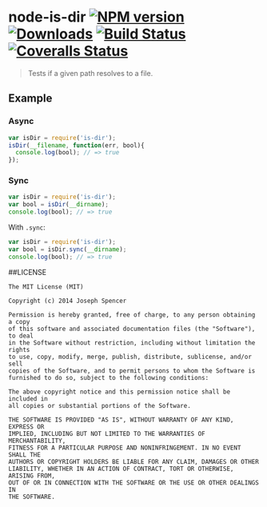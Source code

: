 # node-is-dir [![NPM version][npm-image]][npm-url] [![Downloads][downloads-image]][npm-url] [![Build Status][travis-image]][travis-url] [![Coveralls Status][coveralls-image]][coveralls-url]
> Tests if a given path resolves to a file.

## Example

### Async

```javascript
var isDir = require('is-dir');
isDir(__filename, function(err, bool){
  console.log(bool); // => true
});
```

### Sync

```javascript
var isDir = require('is-dir');
var bool = isDir(__dirname);
console.log(bool); // => true
```

With `.sync`:

```javascript
var isDir = require('is-dir');
var bool = isDir.sync(__dirname);
console.log(bool); // => true
```

##LICENSE
``````
The MIT License (MIT)

Copyright (c) 2014 Joseph Spencer

Permission is hereby granted, free of charge, to any person obtaining a copy
of this software and associated documentation files (the "Software"), to deal
in the Software without restriction, including without limitation the rights
to use, copy, modify, merge, publish, distribute, sublicense, and/or sell
copies of the Software, and to permit persons to whom the Software is
furnished to do so, subject to the following conditions:

The above copyright notice and this permission notice shall be included in
all copies or substantial portions of the Software.

THE SOFTWARE IS PROVIDED "AS IS", WITHOUT WARRANTY OF ANY KIND, EXPRESS OR
IMPLIED, INCLUDING BUT NOT LIMITED TO THE WARRANTIES OF MERCHANTABILITY,
FITNESS FOR A PARTICULAR PURPOSE AND NONINFRINGEMENT. IN NO EVENT SHALL THE
AUTHORS OR COPYRIGHT HOLDERS BE LIABLE FOR ANY CLAIM, DAMAGES OR OTHER
LIABILITY, WHETHER IN AN ACTION OF CONTRACT, TORT OR OTHERWISE, ARISING FROM,
OUT OF OR IN CONNECTION WITH THE SOFTWARE OR THE USE OR OTHER DEALINGS IN
THE SOFTWARE.
``````

[downloads-image]: http://img.shields.io/npm/dm/node-is-dir.svg
[npm-url]: https://npmjs.org/package/is-dir
[npm-image]: http://img.shields.io/npm/v/is-dir.svg

[travis-url]: https://travis-ci.org/jsdevel/node-is-dir
[travis-image]: http://img.shields.io/travis/jsdevel/node-is-dir.svg

[coveralls-url]: https://coveralls.io/r/jsdevel/node-is-dir
[coveralls-image]: http://img.shields.io/coveralls/jsdevel/node-is-dir/master.svg
